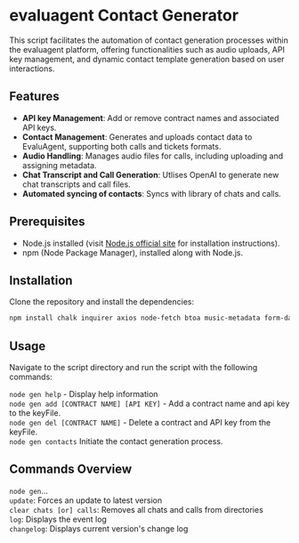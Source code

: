 # evaluagent Contact Generator

This script facilitates the automation of contact generation processes within the evaluagent platform, offering functionalities such as audio uploads, API key management, and dynamic contact template generation based on user interactions.

## Features

- **API key Management**: Add or remove contract names and associated API keys.
- **Contact Management**: Generates and uploads contact data to EvaluAgent, supporting both calls and tickets formats.
- **Audio Handling**: Manages audio files for calls, including uploading and assigning metadata.
- **Chat Transcript and Call Generation**: Utlises OpenAI to generate new chat transcripts and call files.
- **Automated syncing of contacts**: Syncs with library of chats and calls.

## Prerequisites

- Node.js installed (visit [Node.js official site](https://nodejs.org) for installation instructions).
- npm (Node Package Manager), installed along with Node.js.

## Installation

Clone the repository and install the dependencies:

```bash
npm install chalk inquirer axios node-fetch btoa music-metadata form-data openai csv-parser
```
## Usage

Navigate to the script directory and run the script with the following commands:

`node gen help` - Display help information<br>
`node gen add [CONTRACT NAME] [API KEY]` - Add a contract name and api key to the keyFile.<br>
`node gen del [CONTRACT NAME]` - Delete a contract and API key from the keyFile.<br>
`node gen contacts` Initiate the contact generation process.<br>

## Commands Overview
`node gen`...<br>
`update`: Forces an update to latest version<br>
`clear chats [or] calls`: Removes all chats and calls from directories<br>
`log`: Displays the event log<br>
`changelog`: Displays current version's change log<br>
